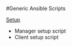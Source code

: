#Generic Ansible Scripts

[Setup](setup/ANSIBLE_SETUP.md)
- Manager setup script
- Client setup script
